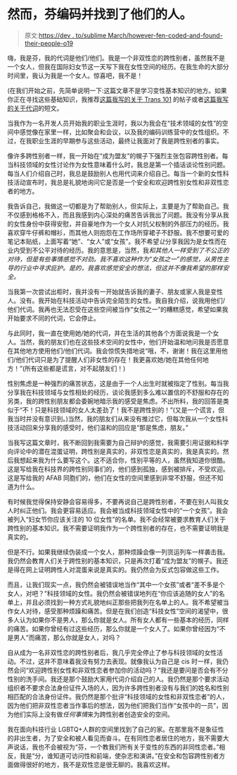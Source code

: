 # 然而，芬编码并找到了他们的人。

> 原文:[https://dev . to/sublime March/however-fen-coded-and-found-their-people-o19](https://dev.to/sublimemarch/nevertheless-fen-coded-and-found-their-people-o19)

嗨，我是芬，我的代词是他们/他们。我是一个非双性恋的跨性别者，虽然我不是一个女人，但我在国际妇女节这一天写下我在女性空间的经历。在我生命的大部分时间里，我认为我是一个女人。惊喜吧，我不是！

(在我们开始之前，先简单说明一下:这篇文章不是学习变性基本知识的地方。如果你正在寻找这些基础知识，我推荐[这篇我写的关于 Trans 101](https://twitter.com/sublimemarch/status/998056529126277120) 的帖子或者[这篇我写的关于代词](http://fenslattery.com/portfolio/pronouns-101.html)的短文。

当我作为一名开发人员开始我的职业生涯时，我以为我会在“技术领域的女性”的空间中感觉像在家里一样，比如聚会和会议，以及我的编码训练营中的女性组织。不过，在我职业生涯的早期参与这些活动，最终让我面对了我是跨性别者的事实。

像许多跨性别者一样，我一开始在“成为盟友”的幌子下强烈主张包容跨性别者。每当科技领域的女性讨论作为女性意味着什么时，我总是第一个插话谈论性别问题。每当人们介绍自己时，我总是鼓励别人也用代词来介绍自己。每当一个新的女性科技活动宣布时，我总是礼貌地询问它是否是一个安全和欢迎跨性别女性和非双性恋者的地方。

我告诉自己，我做这一切都是为了帮助别人，但实际上，主要是为了帮助自己。我不仅感到格格不入，而且我感到内心深处的痛苦告诉我出了问题。我没有分享从我的女性身份中获得安慰，并自豪地作为一个女人对抗父权制的外部压力的经历。我喜欢穿牛仔裤和帽衫，而其他人则抱怨在工作场所穿裙子不舒服。我不想要可爱的笔记本贴纸，上面写着“她”、“女人”或“女孩”。我不希望*让*分享我因为是女性而在业内受到不公平对待的经历。我的意思是，当然，我*和其他人一样受到了不公正的对待，但是有些事情感觉不对劲。我不喜欢这种作为“女孩之一”的感觉，从男性主导的行业中寻求庇护。是的，我喜欢感觉安全的想法，但这并不像我希望的那样安全。*

当我第一次尝试出柜时，我并没有一开始就告诉我的妻子、朋友或家人我是变性人。没有。我开始在科技活动中告诉完全陌生的女性。我自我介绍，说我用他们/他们代词。我再也无法忍受在这些空间被当作“女孩之一”的糟糕感觉，希望如果我开始要求不同的代词，它会停止。

与此同时，我一直在使用她/她的代词，并在生活的其他各个方面说我是一个女人。当然，我的朋友们也在这些技术空间的女性中，他们开始温和地问我是否愿意在其他地方使用他们/他们代词。我会惊慌失措地说“哦，不，谢谢！我在这里用他们/他们代词只是为了提醒人们非女性的存在！我更喜欢她/她在其他任何地方！”(所有这些都是谎言，对不起朋友们！)

性别焦虑是一种强烈的痛苦状态，这是由于一个人出生时就被指定了性别。每当我分享我在科技领域与女性相处的经历，谈论我感到多么难以置信的不舒服和存在的另类，我的跨性别朋友都会委婉地暗示我的感受是焦虑。不出所料，我的回答是类似于“不！只是科技领域的女人太差劲了！我不是跨性别的！”(又是一个谎言，但我当时并没有意识到。)当然，我的朋友们从来没有推过它，但每次我从一个女性科技活动回来分享我的感受时，他们温和的回应是“那是焦虑，朋友。”

当我写这篇文章时，我不断回到我需要为自己辩护的感觉，我需要引用证据和科学向评论中的潜在混蛋证明，跨性别是真实的，非双性恋是真实的，我是真实的。然后我想起来我为什么要写这个。这不适合你，性别平等的人，虽然我知道你很酷。这是写给我在科技界的跨性别同事们的，他们感到孤独，感到被排斥，不受欢迎。这是写给我的 AFAB 同胞们的，他们在女性的空间里感到非常不舒服，但还不知道为什么。

有时候我觉得保持安静会容易得多，不要再说自己是跨性别者，不要在别人叫我女人时纠正他们。我会更容易适应。我会被当成科技领域女性中的“一个女孩”。我会被列入“妇女节你应该关注的 10 位女性”的名单。我不会经常被要求教育人们关于跨性别的基本知识。我不需要证明我作为一个跨性别者的存在，也不需要证明我是真实的。

但是不行。如果我继续伪装成一个女人，那种烦躁会像一列货运列车一样袭击我。我仍然会教育人们关于跨性别的基本知识，只是再次打着“成为盟友”的幌子。我还是得在网上证明跨性人对混蛋来说是真实的。我仍然会为反式包容做这些工作。

而且，让我们现实一点，我仍然会被错误地当作“其中一个女孩”或者“差不多是个女人，对吧？”科技领域的女性。我仍然会被错误地列在“你应该追随的女人”的名单上，并且必须找到一种方式礼貌地纠正那些把我列在名单上的人。我不希望被当作女人对待，感受那种烦躁和痛苦。但是在我们创造“科技女性”空间的渴望中，很多人认为如果你不是男人，那么你就是女人。所有女人都有一些基本的经历，同样的痛苦。如果你曾经有过这些经历，那么你就是一个女人了。如果你曾经因为“不是男人”而痛苦，那么你就是女人，对吗？

自从成为一名非双性恋的跨性别者后，我几乎完全停止了参与科技领域的女性活动。不过，这并不意味着我没有努力去表现。就像我认为自己是 cis 时一样，我仍然会问“欢迎跨性别女性和非双性恋者参加你的活动吗？”我还是要问是否会有不分性别的洗手间。我还是那个鼓励大家用代词介绍自己的人。我仍然是那个要求活动组织者不要求合法身份证件入场的人，因为许多跨性别者没有与我们的姓名和性别相匹配的合法身份证件。我仍然是那个批评“科技领域的女性和非双性恋者”的人，因为他们把非双性恋者当作事后的想法，因为他们把我们当作“女孩中的一员”，因为他们实际上没有做*任何事情*来为跨性别者创造安全的空间。

我在面向科技行业 LGBTQ+人群的空间里找到了自己的家。在那里我不是象征性的非出生者，为了安全和被人看见而奋斗。在有同性恋者居住的地方，我不需要大声说话，我也不会被视为“芬，一个教我们所有关于变性的东西的非同性恋者。”相反，我是“分，谁知道可访问性和前端，使杂志和演讲。”在安全和包容跨性别者方面做得很好的地方，我不是双性恋是很无聊的。我喜欢这样。